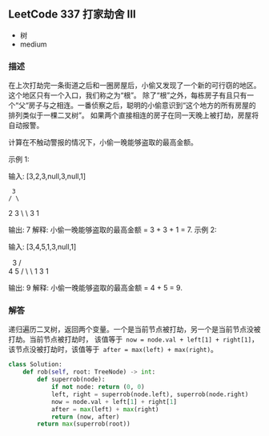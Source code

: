 ## LeetCode  337  打家劫舍 III
- 树 
- medium

### 描述
在上次打劫完一条街道之后和一圈房屋后，小偷又发现了一个新的可行窃的地区。这个地区只有一个入口，我们称之为“根”。 除了“根”之外，每栋房子有且只有一个“父“房子与之相连。一番侦察之后，聪明的小偷意识到“这个地方的所有房屋的排列类似于一棵二叉树”。 如果两个直接相连的房子在同一天晚上被打劫，房屋将自动报警。

计算在不触动警报的情况下，小偷一晚能够盗取的最高金额。

示例 1:

输入: [3,2,3,null,3,null,1]

     3
    / \
   2   3
    \   \ 
     3   1

输出: 7 
解释: 小偷一晚能够盗取的最高金额 = 3 + 3 + 1 = 7.
示例 2:

输入: [3,4,5,1,3,null,1]

     3
    / \
   4   5
  / \   \ 
 1   3   1

输出: 9
解释: 小偷一晚能够盗取的最高金额 = 4 + 5 = 9.

### 解答
递归遍历二叉树，返回两个变量。一个是当前节点被打劫，另一个是当前节点没被打劫。当前节点被打劫时，
该值等于` now = node.val + left[1] + right[1]`，该节点没被打劫时，该值等于` after = max(left) + max(right)`。


```Python
class Solution:
    def rob(self, root: TreeNode) -> int:
        def superrob(node):
            if not node: return (0, 0)
            left, right = superrob(node.left), superrob(node.right)
            now = node.val + left[1] + right[1]
            after = max(left) + max(right)
            return (now, after)
        return max(superrob(root))
```

